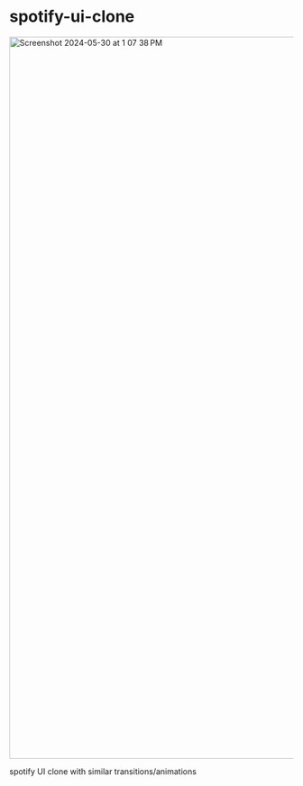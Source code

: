 # spotify-ui-clone
<img width="1280" alt="Screenshot 2024-05-30 at 1 07 38 PM" src="https://github.com/RANDOMMBEING/spotify-clone/assets/165793932/461d4e0a-15bd-4313-84b9-55ee3bc23f48">

spotify UI clone with similar transitions/animations
